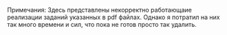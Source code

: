 Примечания:
		Здесь представлены некорректно работающаие реализации заданий указанных в pdf файлах.
		Однако я потратил на них так много времени и сил, что пока не готов просто так удалить.